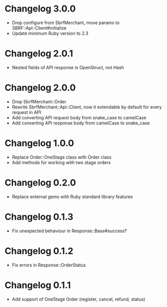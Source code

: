 # Changelog 3.0.0
- Drop configure from SbrfMerchant, move params to SBRF::Api::Client#initialize
- Update minimum Ruby version to 2.3
# Changelog 2.0.1
- Nested fields of API response is OpenStruct, not Hash
# Changelog 2.0.0
- Drop SbrfMerchant::Order
- Rewrite SbrfMerchant::Api::Client, now it extendable by default for every request in API
- Add converting API request body from snake_case to camelCase
- Add converting API response body from camelCase to snake_case
# Changelog 1.0.0
- Replace Order::OneStage class with Order class
- Add methods for working with two stage orders
# Changelog 0.2.0
- Replace external gems with Ruby standard library features
# Changelog 0.1.3
- Fix unexpected behaviour in Response::Base#success?

# Changelog 0.1.2
- Fix errors in Response::OrderStatus

# Changelog 0.1.1
- Add support of OneStage Order (register, cancel, refund, status)
